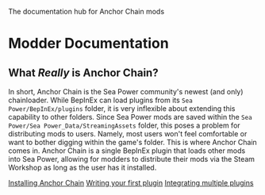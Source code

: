 <link-summary>The documentation hub for Anchor Chain mods</link-summary>
<show-structure for="chapter, procedure" depth="2"/>
# Modder Documentation

## What *Really* is Anchor Chain?

In short, Anchor Chain is the Sea Power community's newest (and only) 
<tooltip term="Chainloader">chainloader</tooltip>.
While BepInEx can load plugins from its `Sea Power/BepInEx/plugins` folder, it is very inflexible about extending this capability to other folders.
Since Sea Power mods are saved within the `Sea Power/Sea Power_Data/StreamingAssets` folder, this poses a problem for distributing mods to users.
Namely, most users won't feel comfortable or want to bother digging within the game's folder.
This is where Anchor Chain comes in.
Anchor Chain is a single BepInEx plugin that loads other mods into Sea Power, allowing for modders to distribute their mods via the Steam Workshop as long as the user has it installed.


<procedure title="Getting Started With Anchor Chain" type="choices" >
<step>
<a href="Install-Anchor-Chain.md">Installing Anchor Chain</a>
</step>
<step>
<a href="Writing-A-Basic-Plugin.md">Writing your first plugin</a>
</step>
<step>
<a href="Integrating-Multiple-Plugins.md">Integrating multiple plugins</a>
</step>
</procedure>
